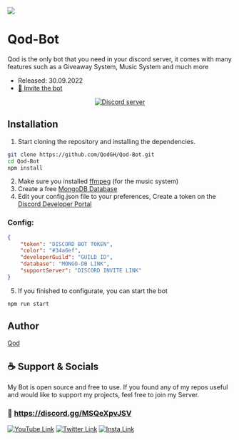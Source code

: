 ![](https://images-ext-2.discordapp.net/external/bcNqMV_bCxmLFYQKjNteK_dGO_Zvd37b29bdoVmIPiI/%3Fsize%3D1024/https/cdn.discordapp.com/avatars/969221600652165150/d1103fc841f6cfbd3c4c48f01ebad1e1.png)

# Qod-Bot
Qod is the only bot that you need in your discord server, it comes with many features such as a Giveaway System, Music System and much more
- Released: 30.09.2022
- [💌 Invite the bot](https://discord.com/api/oauth2/authorize?client_id=969221600652165150&permissions=8&scope=bot%20applications.commands)
<p align="center">
	<a href="https://discord.gg/MSQeXpvJSV">
		<img src="https://canary.discordapp.com/api/guilds/1011675718092075068/embed.png" alt="Discord server">
	</a>
</p>

## Installation

1. Start cloning the repository and installing the dependencies.
```bash
git clone https://github.com/QodGH/Qod-Bot.git
cd Qod-Bot
npm install
```
2. Make sure you installed [ffmpeg](https://ffmpeg.org/) (for the music system)
3. Create a free [MongoDB Database](https://www.mongodb.com/)
4. Edit your config.json file to your preferences, Create a token on the [Discord Developer Portal](https://discord.com/developers/applications)
### Config:
```json
{
    "token": "DISCORD BOT TOKEN",
    "color": "#34a6ef",
    "developerGuild": "GUILD ID",
    "database": "MONGO-DB LINK",
    "supportServer": "DISCORD INVITE LINK"
}
```
5. If you finished to configurate, you can start the bot
```bash
npm run start
```

## Author
[Qod](https://github.com/QodGH)

## ☕️ Support & Socials
My Bot is open source and free to use. If you found any of my repos useful and would like to support my projects, feel free to join my Server.

### 🔗 https://discord.gg/MSQeXpvJSV

[![YouTube Link](https://img.shields.io/badge/Youtube-000000?style=for-the-badge&logo=youtube&logoColor=white)](https://youtube.com/channel/UCWO8iq7u0aCaakA80I46MNg)
[![Twitter Link](https://img.shields.io/badge/Twitter-1DA1F2?style=for-the-badge&logo=twitter&logoColor=white)](https://twitter.com/Qod_yt)
[![Insta Link](https://img.shields.io/badge/Instagram-E4405F?style=for-the-badge&logo=instagram&logoColor=white)](https://www.instagram.com/sad_vibe_z)
